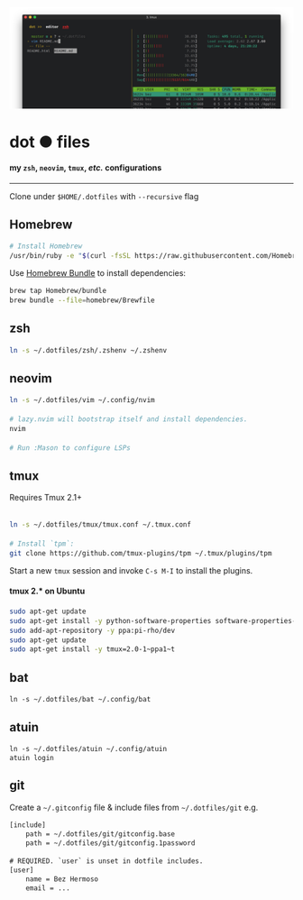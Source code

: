 ![preview](./preview.png)

# dot ● files

#### my `zsh`, `neovim`, `tmux`, _etc._ configurations

---

Clone under `$HOME/.dotfiles` with `--recursive` flag


## Homebrew


```bash
# Install Homebrew
/usr/bin/ruby -e "$(curl -fsSL https://raw.githubusercontent.com/Homebrew/install/master/install)"
```

Use [Homebrew Bundle](https://github.com/Homebrew/homebrew-bundle) to install dependencies:

```bash
brew tap Homebrew/bundle
brew bundle --file=homebrew/Brewfile
```

## zsh

```bash
ln -s ~/.dotfiles/zsh/.zshenv ~/.zshenv
```


## neovim

```bash
ln -s ~/.dotfiles/vim ~/.config/nvim

# lazy.nvim will bootstrap itself and install dependencies.
nvim

# Run :Mason to configure LSPs
```

## tmux

Requires Tmux 2.1+

```bash

ln -s ~/.dotfiles/tmux/tmux.conf ~/.tmux.conf

# Install `tpm`:
git clone https://github.com/tmux-plugins/tpm ~/.tmux/plugins/tpm
```

Start a new `tmux` session and invoke `C-s M-I` to install the plugins.

#### tmux 2.* on Ubuntu
```bash
sudo apt-get update
sudo apt-get install -y python-software-properties software-properties-common
sudo add-apt-repository -y ppa:pi-rho/dev
sudo apt-get update
sudo apt-get install -y tmux=2.0-1~ppa1~t
```

## bat

```
ln -s ~/.dotfiles/bat ~/.config/bat
```

## atuin

```
ln -s ~/.dotfiles/atuin ~/.config/atuin
atuin login
```

## git

Create a `~/.gitconfig` file & include files from `~/.dotfiles/git` e.g.

```
[include]
    path = ~/.dotfiles/git/gitconfig.base
    path = ~/.dotfiles/git/gitconfig.1password

# REQUIRED. `user` is unset in dotfile includes.
[user]
	name = Bez Hermoso
	email = ...
```
